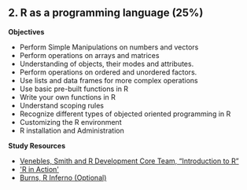 <h2>2. R as a programming language (25%)</h2>
<strong>Objectives</strong>
<ul>
	<li>Perform Simple Manipulations on numbers and vectors</li>
	<li>Perform operations on arrays and matrices</li>
	<li>Understanding of objects, their modes and attributes.</li>
	<li>Perform operations on ordered and unordered factors.</li>
	<li>Use lists and data frames for more complex operations</li>
	<li>Use basic pre-built functions in R</li>
	<li>Write your own functions in R</li>
	<li>Understand scoping rules</li>
	<li>Recognize different types of objected oriented programming in R</li>
	<li>Customizing the R environment</li>
	<li>R installation and Administration</li>
</ul>
<strong>Study Resources</strong>
<ul>
	<li><a href="http://cran.r-project.org/doc/manuals/r-release/R-intro.pdf">Venebles, Smith and R Development Core Team, “Introduction to R”</a></li>
	<li><a href="http://www.burns-stat.com/pages/Tutor/R_inferno.pdf">'R in Action'</a></li>
	<li><a href="http://www.burns-stat.com/pages/Tutor/R_inferno.pdf">Burns, R Inferno (Optional)</a></li>
</ul>
